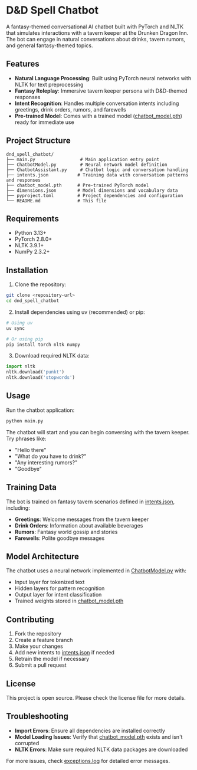 # D&D Spell Chatbot

A fantasy-themed conversational AI chatbot built with PyTorch and NLTK that simulates interactions with a tavern keeper at the Drunken Dragon Inn. The bot can engage in natural conversations about drinks, tavern rumors, and general fantasy-themed topics.

## Features

- **Natural Language Processing**: Built using PyTorch neural networks with NLTK for text preprocessing
- **Fantasy Roleplay**: Immersive tavern keeper persona with D&D-themed responses
- **Intent Recognition**: Handles multiple conversation intents including greetings, drink orders, rumors, and farewells
- **Pre-trained Model**: Comes with a trained model ([chatbot_model.pth](chatbot_model.pth)) ready for immediate use

## Project Structure

```
dnd_spell_chatbot/
├── main.py                 # Main application entry point
├── ChatbotModel.py         # Neural network model definition
├── ChatbotAssistant.py     # Chatbot logic and conversation handling
├── intents.json           # Training data with conversation patterns and responses
├── chatbot_model.pth      # Pre-trained PyTorch model
├── dimensions.json        # Model dimensions and vocabulary data
├── pyproject.toml         # Project dependencies and configuration
└── README.md              # This file
```

## Requirements

- Python 3.13+
- PyTorch 2.8.0+
- NLTK 3.9.1+
- NumPy 2.3.2+

## Installation

1. Clone the repository:
```bash
git clone <repository-url>
cd dnd_spell_chatbot
```

2. Install dependencies using uv (recommended) or pip:
```bash
# Using uv
uv sync

# Or using pip
pip install torch nltk numpy
```

3. Download required NLTK data:
```python
import nltk
nltk.download('punkt')
nltk.download('stopwords')
```

## Usage

Run the chatbot application:

```bash
python main.py
```

The chatbot will start and you can begin conversing with the tavern keeper. Try phrases like:
- "Hello there"
- "What do you have to drink?"
- "Any interesting rumors?"
- "Goodbye"

## Training Data

The bot is trained on fantasy tavern scenarios defined in [intents.json](intents.json), including:

- **Greetings**: Welcome messages from the tavern keeper
- **Drink Orders**: Information about available beverages
- **Rumors**: Fantasy world gossip and stories
- **Farewells**: Polite goodbye messages

## Model Architecture

The chatbot uses a neural network implemented in [ChatbotModel.py](ChatbotModel.py) with:
- Input layer for tokenized text
- Hidden layers for pattern recognition
- Output layer for intent classification
- Trained weights stored in [chatbot_model.pth](chatbot_model.pth)

## Contributing

1. Fork the repository
2. Create a feature branch
3. Make your changes
4. Add new intents to [intents.json](intents.json) if needed
5. Retrain the model if necessary
6. Submit a pull request

## License

This project is open source. Please check the license file for more details.

## Troubleshooting

- **Import Errors**: Ensure all dependencies are installed correctly
- **Model Loading Issues**: Verify that [chatbot_model.pth](chatbot_model.pth) exists and isn't corrupted
- **NLTK Errors**: Make sure required NLTK data packages are downloaded

For more issues, check [exceptions.log](exceptions.log) for detailed error messages.